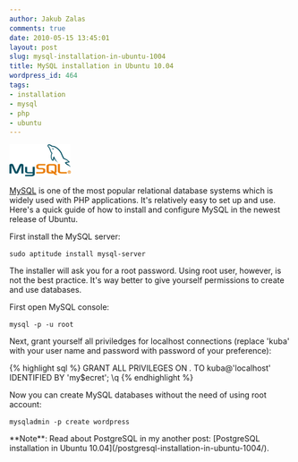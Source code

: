 ```yaml
---
author: Jakub Zalas
comments: true
date: 2010-05-15 13:45:01
layout: post
slug: mysql-installation-in-ubuntu-1004
title: MySQL installation in Ubuntu 10.04
wordpress_id: 464
tags:
- installation
- mysql
- php
- ubuntu
---
```


<div class="pull-right">
    <img src="/uploads/wp/2010/05/logo-mysql-110x57.png" title="MySQL" alt="MySQL" class="img-responsive" />
</div>

[MySQL](http://www.mysql.com/) is one of the most popular relational database systems which is widely used with PHP applications. It's relatively easy to set up and use. Here's a quick guide of how to install and configure MySQL in the newest release of Ubuntu.

First install the MySQL server:

    
    sudo aptitude install mysql-server


The installer will ask you for a root password. Using root user, however, is    not the best practice. It's way better to give yourself permissions to create   and use databases.

First open MySQL console:

    
    mysql -p -u root


Next, grant yourself all priviledges for localhost connections (replace 'kuba'  with your user name and password with password of your preference):

    
{% highlight sql %}
GRANT ALL PRIVILEGES ON *.* TO kuba@'localhost' IDENTIFIED BY 'my$ecret';
\q
{% endhighlight %}


Now you can create MySQL databases without the need of using root account:

    
    mysqladmin -p create wordpress


<div class="alert alert-warning" markdown="1">**Note**: Read about PostgreSQL in my another post: [PostgreSQL installation in Ubuntu 10.04](/postgresql-installation-in-ubuntu-1004/).</div>
